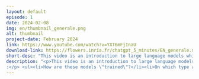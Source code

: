 ```yaml
---
layout: default
episode: 1
date: 2024-02-08
img: en/thumbnail_generale.png
alt: thumbnail
project-date: February 2024
link: https://www.youtube.com/watch?v=YXT6mFjInaU
download-link: https://flowers.inria.fr/chatgpt_5_minutes/EN_generale.mov
short-desc: "This video is an introduction to large language models which are at the core of tools like ChatGPT, Gemini or Mistral."
description: "<p>This video is an introduction to large language models which are the basis for tools like ChatGPT, Gemini or Mistral. They are intended for the general public (for instance students and professors in middle and high school, and more generally anyone not accustomed to computer science or AI).<br/><br/> This is a 5-minute overview answering these questions:
:</p> <ul><li>How are these models \"trained\"?</li><li>On which type and amount of data are they trained, and what is the impact of the size of the training corpus?</li><li>Which types of tasks are they capable of doing, and how can we ask them to perform those tasks?</li><li>What are their main usages in society?</li><li>What are their limitations and biases? What social issues?</li><li>Which organizations develop these models? Are there \"open-sourced\" ones ?</li></ul><br/><p><i>The voice was synthesized using ElevenLabs (elevenlabs.io).</i></p>"
---
```

